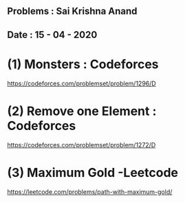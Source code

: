 ## Problems : Sai Krishna Anand

## Date : 15 - 04 - 2020

# (1) Monsters : Codeforces

https://codeforces.com/problemset/problem/1296/D

# (2) Remove one Element : Codeforces

https://codeforces.com/problemset/problem/1272/D

# (3) Maximum Gold -Leetcode

https://leetcode.com/problems/path-with-maximum-gold/